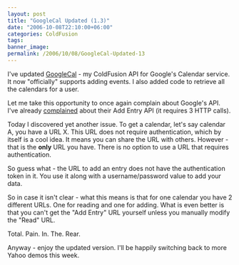 ```yaml
---
layout: post
title: "GoogleCal Updated (1.3)"
date: "2006-10-08T22:10:00+06:00"
categories: ColdFusion 
tags: 
banner_image: 
permalink: /2006/10/08/GoogleCal-Updated-13
---
```


I've updated <a href="http://ray.camdenfamily.com/projects/googlecal/">GoogleCal</a> - my ColdFusion API for Google's Calendar service. It now "officially" supports adding events. I also added code to retrieve all the calendars for a user. 

Let me take this opportunity to once again complain about Google's API. I've already <a href="http://ray.camdenfamily.com/index.cfm/2006/9/28/GoogleCal-beta">complained</a> about their Add Entry API (it requires 3 HTTP calls). 

Today I discovered yet another issue. To get a calendar, let's say calendar A, you have a URL X. This URL does not require authentication, which by itself is a cool idea. It means you can share the URL with others. However - that is the <b>only</b> URL you have. There is no option to use a URL that requires authentication.

So guess what - the URL to add an entry does not have the authentication token in it. You use it along with a username/password value to add your data.

So in case it isn't clear - what this means is that for one calendar you have 2 different URLs. One for reading and one for adding. What is even better is that you can't get the "Add Entry" URL yourself unless you manually modify the "Read" URL. 

Total. Pain. In. The. Rear.

Anyway - enjoy the updated version. I'll be happily switching back to more Yahoo demos this week.